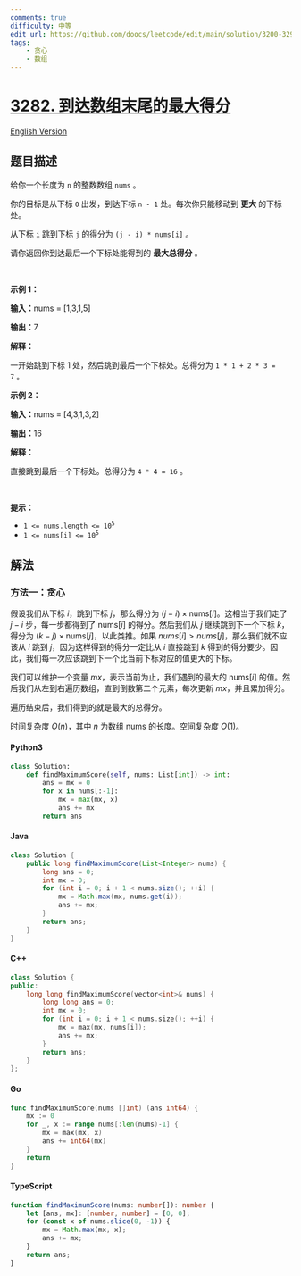 ```yaml
---
comments: true
difficulty: 中等
edit_url: https://github.com/doocs/leetcode/edit/main/solution/3200-3299/3282.Reach%20End%20of%20Array%20With%20Max%20Score/README.md
tags:
    - 贪心
    - 数组
---
```


<!-- problem:start -->

# [3282. 到达数组末尾的最大得分](https://leetcode.cn/problems/reach-end-of-array-with-max-score)

[English Version](/solution/3200-3299/3282.Reach%20End%20of%20Array%20With%20Max%20Score/README_EN.md)

## 题目描述

<!-- description:start -->

<p>给你一个长度为 <code>n</code>&nbsp;的整数数组&nbsp;<code>nums</code>&nbsp;。</p>

<p>你的目标是从下标 <code>0</code>&nbsp;出发，到达下标 <code>n - 1</code>&nbsp;处。每次你只能移动到&nbsp;<strong>更大</strong>&nbsp;的下标处。</p>

<p>从下标 <code>i</code>&nbsp;跳到下标 <code>j</code>&nbsp;的得分为&nbsp;<code>(j - i) * nums[i]</code>&nbsp;。</p>

<p>请你返回你到达最后一个下标处能得到的 <strong>最大总得分</strong>&nbsp;。</p>

<p>&nbsp;</p>

<p><strong class="example">示例 1：</strong></p>

<div class="example-block">
<p><span class="example-io"><b>输入：</b>nums = [1,3,1,5]</span></p>

<p><b>输出：</b>7</p>

<p><b>解释：</b></p>

<p>一开始跳到下标 1 处，然后跳到最后一个下标处。总得分为&nbsp;<code>1 * 1 + 2 * 3 = 7</code>&nbsp;。</p>
</div>

<p><strong class="example">示例 2：</strong></p>

<div class="example-block">
<p><span class="example-io"><b>输入：</b>nums = [4,3,1,3,2]</span></p>

<p><b>输出：</b>16</p>

<p><strong>解释：</strong></p>

<p>直接跳到最后一个下标处。总得分为&nbsp;<code>4 * 4 = 16</code>&nbsp;。</p>
</div>

<p>&nbsp;</p>

<p><strong>提示：</strong></p>

<ul>
	<li><code>1 &lt;= nums.length &lt;= 10<sup>5</sup></code></li>
	<li><code>1 &lt;= nums[i] &lt;= 10<sup>5</sup></code></li>
</ul>

<!-- description:end -->

## 解法

<!-- solution:start -->

### 方法一：贪心

假设我们从下标 $i$，跳到下标 $j$，那么得分为 $(j - i) \times \text{nums}[i]$。这相当于我们走了 $j - i$ 步，每一步都得到了 $\text{nums}[i]$ 的得分。然后我们从 $j$ 继续跳到下一个下标 $k$，得分为 $(k - j) \times \text{nums}[j]$，以此类推。如果 $nums[i] \gt nums[j]$，那么我们就不应该从 $i$ 跳到 $j$，因为这样得到的得分一定比从 $i$ 直接跳到 $k$ 得到的得分要少。因此，我们每一次应该跳到下一个比当前下标对应的值更大的下标。

我们可以维护一个变量 $mx$，表示当前为止，我们遇到的最大的 $\text{nums}[i]$ 的值。然后我们从左到右遍历数组，直到倒数第二个元素，每次更新 $mx$，并且累加得分。

遍历结束后，我们得到的就是最大的总得分。

时间复杂度 $O(n)$，其中 $n$ 为数组 $\text{nums}$ 的长度。空间复杂度 $O(1)$。

<!-- tabs:start -->

#### Python3

```python
class Solution:
    def findMaximumScore(self, nums: List[int]) -> int:
        ans = mx = 0
        for x in nums[:-1]:
            mx = max(mx, x)
            ans += mx
        return ans
```

#### Java

```java
class Solution {
    public long findMaximumScore(List<Integer> nums) {
        long ans = 0;
        int mx = 0;
        for (int i = 0; i + 1 < nums.size(); ++i) {
            mx = Math.max(mx, nums.get(i));
            ans += mx;
        }
        return ans;
    }
}
```

#### C++

```cpp
class Solution {
public:
    long long findMaximumScore(vector<int>& nums) {
        long long ans = 0;
        int mx = 0;
        for (int i = 0; i + 1 < nums.size(); ++i) {
            mx = max(mx, nums[i]);
            ans += mx;
        }
        return ans;
    }
};
```

#### Go

```go
func findMaximumScore(nums []int) (ans int64) {
	mx := 0
	for _, x := range nums[:len(nums)-1] {
		mx = max(mx, x)
		ans += int64(mx)
	}
	return
}
```

#### TypeScript

```ts
function findMaximumScore(nums: number[]): number {
    let [ans, mx]: [number, number] = [0, 0];
    for (const x of nums.slice(0, -1)) {
        mx = Math.max(mx, x);
        ans += mx;
    }
    return ans;
}
```

<!-- tabs:end -->

<!-- solution:end -->

<!-- problem:end -->
